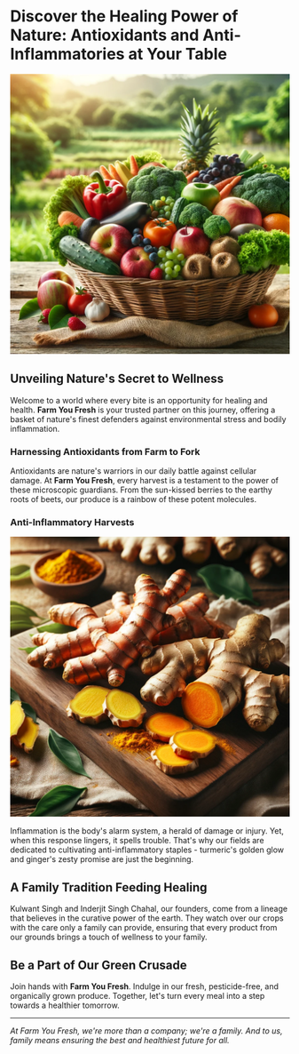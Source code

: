 # Discover the Healing Power of Nature: Antioxidants and Anti-Inflammatories at Your Table

![A basket full of colorful, antioxidant-rich fruits and vegetables](./images/blogs/blog_6/image1.png)

## Unveiling Nature's Secret to Wellness

Welcome to a world where every bite is an opportunity for healing and health. **Farm You Fresh** is your trusted partner on this journey, offering a basket of nature's finest defenders against environmental stress and bodily inflammation.

### Harnessing Antioxidants from Farm to Fork

Antioxidants are nature's warriors in our daily battle against cellular damage. At **Farm You Fresh**, every harvest is a testament to the power of these microscopic guardians. From the sun-kissed berries to the earthy roots of beets, our produce is a rainbow of these potent molecules.

### Anti-Inflammatory Harvests

![Golden turmeric and fresh ginger on a wooden surface](./images/blogs/blog_6/image2.png)

Inflammation is the body's alarm system, a herald of damage or injury. Yet, when this response lingers, it spells trouble. That's why our fields are dedicated to cultivating anti-inflammatory staples - turmeric's golden glow and ginger's zesty promise are just the beginning.

## A Family Tradition Feeding Healing

Kulwant Singh and Inderjit Singh Chahal, our founders, come from a lineage that believes in the curative power of the earth. They watch over our crops with the care only a family can provide, ensuring that every product from our grounds brings a touch of wellness to your family.

## Be a Part of Our Green Crusade

Join hands with **Farm You Fresh**. Indulge in our fresh, pesticide-free, and organically grown produce. Together, let's turn every meal into a step towards a healthier tomorrow.

---

*At Farm You Fresh, we're more than a company; we're a family. And to us, family means ensuring the best and healthiest future for all.*

